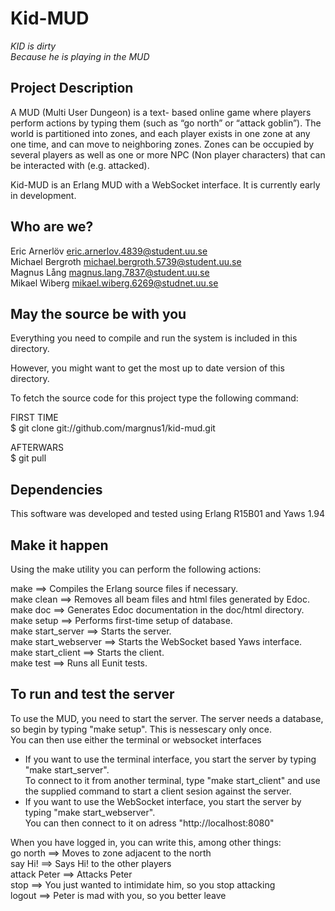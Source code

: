 Kid-MUD
=======

_KID is dirty_  
_Because he is playing in the MUD_


Project Description
-------------------

A MUD (Multi User Dungeon) is a text- based online game where players perform
actions by typing them (such as “go north” or “attack goblin”).  The world is
partitioned into zones, and each player exists in one zone at any one time, and
can move to neighboring zones. Zones can be occupied by several players as well
as one or more NPC (Non player characters) that can be interacted with
(e.g. attacked).

Kid-MUD is an Erlang MUD with a WebSocket interface. It is currently early in
development.


Who are we?
-----------

Eric Arnerlöv	 <eric.arnerlov.4839@student.uu.se>  
Michael Bergroth <michael.bergroth.5739@student.uu.se>  
Magnus Lång      <magnus.lang.7837@student.uu.se>  
Mikael Wiberg    <mikael.wiberg.6269@studnet.uu.se>


May the source be with you
--------------------------

Everything you need to compile and run the system is included in this directory.

However, you might want to get the most up to date version of this directory.

To fetch the source code for this project type the following command:

FIRST TIME  
$ git clone git://github.com/margnus1/kid-mud.git

AFTERWARS  
$ git pull

Dependencies 
------------
This software was developed and tested using Erlang R15B01 and Yaws 1.94
     	      	  	    	       
Make it happen
--------------
Using the make utility you can perform the following actions:

make                 ==> Compiles the Erlang source files if necessary.  
make clean           ==> Removes all beam files and html files generated by Edoc.  
make doc             ==> Generates Edoc documentation in the doc/html directory.  
make setup	         ==> Performs first-time setup of database.  
make start_server    ==> Starts the server.  
make start_webserver ==> Starts the WebSocket based Yaws interface.  
make start_client    ==> Starts the client.  
make test            ==> Runs all Eunit tests.


To run and test the server 
--------------------------

To use the MUD, you need to start the server. The server needs a database, so
begin by typing "make setup". This is nessescary only once.  
You can then use either the terminal or websocket interfaces
*   If you want to use the terminal interface, you start the server by typing 
    "make start_server".  
    To connect to it from another terminal, type "make start_client" and use the
    supplied command to start a client sesion against the server.
*   If you want to use the WebSocket interface, you start the server by typing 
    "make start_webserver".  
    You can then connect to it on adress "http://localhost:8080"

When you have logged in, you can write this, among other things:  
go north        ==> Moves to zone adjacent to the north  
say Hi!	        ==> Says Hi! to the other players  
attack Peter    ==> Attacks Peter  
stop            ==> You just wanted to intimidate him, so you stop attacking  
logout	        ==> Peter is mad with you, so you better leave
